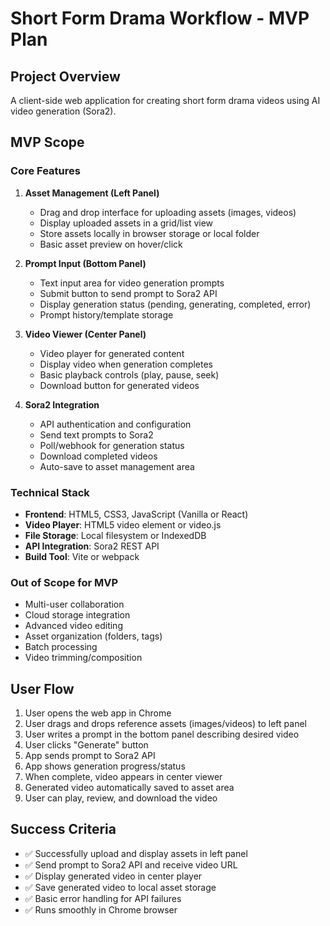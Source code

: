 # Short Form Drama Workflow - MVP Plan

## Project Overview

A client-side web application for creating short form drama videos using AI video generation (Sora2).

## MVP Scope

### Core Features

1. **Asset Management (Left Panel)**
   - Drag and drop interface for uploading assets (images, videos)
   - Display uploaded assets in a grid/list view
   - Store assets locally in browser storage or local folder
   - Basic asset preview on hover/click

2. **Prompt Input (Bottom Panel)**
   - Text input area for video generation prompts
   - Submit button to send prompt to Sora2 API
   - Display generation status (pending, generating, completed, error)
   - Prompt history/template storage

3. **Video Viewer (Center Panel)**
   - Video player for generated content
   - Display video when generation completes
   - Basic playback controls (play, pause, seek)
   - Download button for generated videos

4. **Sora2 Integration**
   - API authentication and configuration
   - Send text prompts to Sora2
   - Poll/webhook for generation status
   - Download completed videos
   - Auto-save to asset management area

### Technical Stack

- **Frontend**: HTML5, CSS3, JavaScript (Vanilla or React)
- **Video Player**: HTML5 video element or video.js
- **File Storage**: Local filesystem or IndexedDB
- **API Integration**: Sora2 REST API
- **Build Tool**: Vite or webpack

### Out of Scope for MVP

- Multi-user collaboration
- Cloud storage integration
- Advanced video editing
- Asset organization (folders, tags)
- Batch processing
- Video trimming/composition

## User Flow

1. User opens the web app in Chrome
2. User drags and drops reference assets (images/videos) to left panel
3. User writes a prompt in the bottom panel describing desired video
4. User clicks "Generate" button
5. App sends prompt to Sora2 API
6. App shows generation progress/status
7. When complete, video appears in center viewer
8. Generated video automatically saved to asset area
9. User can play, review, and download the video

## Success Criteria

- ✅ Successfully upload and display assets in left panel
- ✅ Send prompt to Sora2 API and receive video URL
- ✅ Display generated video in center player
- ✅ Save generated video to local asset storage
- ✅ Basic error handling for API failures
- ✅ Runs smoothly in Chrome browser
